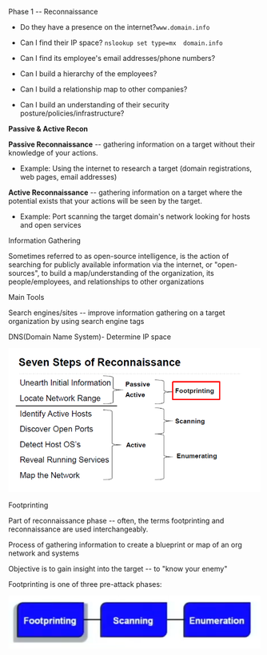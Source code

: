 Phase 1 -- Reconnaissance

-   Do they have a presence on the internet?`www.domain.info`

-   Can I find their IP space? `nslookup set type=mx  domain.info`

-   Can I find its employee's email addresses/phone numbers?

-   Can I build a hierarchy of the employees?

-   Can I build a relationship map to other companies?

-   Can I build an understanding of their security
    posture/policies/infrastructure?

**Passive & Active Recon**

**Passive Reconnaissance** -- gathering information on a target without
their knowledge of your actions.

-   Example: Using the internet to research a target (domain
    registrations, web pages, email addresses)

**Active Reconnaissance** -- gathering information on a target where the
potential exists that your actions will be seen by the target.

-   Example: Port scanning the target domain's network looking for hosts
    and open services

Information Gathering

Sometimes referred to as open-source intelligence, is the action of
searching for publicly available information via the internet, or
"open-sources", to build a map/understanding of the organization, its
people/employees, and relationships to other organizations

Main Tools

Search engines/sites -- improve information gathering on a target
organization by using search engine tags

DNS(Domain Name System)- Determine IP space

![](media/image1.png)

Footprinting

Part of reconnaissance phase -- often, the terms footprinting and
reconnaissance are used interchangeably.

Process of gathering information to create a blueprint or map of an org
network and systems

Objective is to gain insight into the target -- to "know your enemy"

Footprinting is one of three pre-attack phases:

![](media/image2.png)
